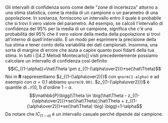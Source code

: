 Gli intervalli di confidenza sono come delle "zone di incertezza" attorno a una stima statistica, come la media di un campione o un parametro di una popolazione. In sostanza, forniscono un intervallo entro il quale è probabile che si trovi il vero valore del parametro.
Ad esempio, se calcoli l'intervallo di confidenza del 95% per la media di un campione, significa che c'è una probabilità del 95% che il vero valore della media della popolazione si trovi all'interno di quell'intervallo. È un modo per esprimere la precisione della tua stima e tener conto della variabilità dei dati campionati. Insomma, una sorta di margine di errore che aiuta a capire quanto puoi fidarti della tua stima.
In tutti i [[4.2 Metodi Montecarlo]] visti precedentemente possiamo calcolare un intervallo di confidenza così definito $$IC_{(1-\alpha)}=\hat\Theta \pm z_{(1-{\alpha\over2})}*se(\hat\Theta)$$Noi in **R** rappresentiamo $z_{(1-{\alpha\over2})}$ con ``qnorm(1-alpha)`` e ad esempio con $\alpha=0.1$ abbiamo ``qnorm(0.90)``. $z_{(1-{\alpha\over2})}$ è quantile di $\mathcal{N}(0,1)$ d'ordine $1-\alpha$. $$\mathbb{P}\bigg(\Theta \in \big(\hat\Theta - z_{(1-{\alpha\over2})}*se(\hat\Theta);\hat\Theta + z_{(1-{\alpha\over2})}*se(\hat\Theta) \big) \bigg)=1-\alpha$$
Da notare che $IC_{(1-\alpha)}$ è un intervallo casuale perché dipende dal campione. 


